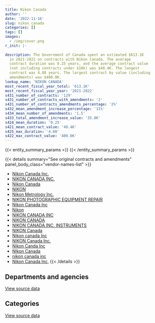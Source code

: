 ```yaml
---
title: Nikon Canada
author: ''
date: '2022-11-16'
slug: nikon_canada
categories: []
tags: []
images:
  - /img/cover.png
r_init: |-
  
description: The Government of Canada spent an estimated $613.1K
  in 2021-2022 on contracts with Nikon Canada. The average
  contract duration was 0.25 years, and the average contract value
  (not including contracts under $10k) was $40.4K. The longest
  contract was 4.88 years. The largest contract by value (including
  amendments) was $400.0K.
lookup_name: 'NIKON CANADA'
most_recent_fiscal_year_total: '613.1K'
most_recent_fiscal_year_year: '2021-2022'
s431_number_of_contracts: '129'
s431_number_of_contracts_with_amendments: '2'
s431_number_of_contracts_amendments_percentage: '2%'
s432_mean_amendment_increase_percentage: '11%'
s434_mean_number_of_amendments: '1.5'
s433_total_amendment_increase_value: '35.8K'
s424_mean_duration: '0.25'
s421_mean_contract_value: '40.4K'
s425_max_duration: '4.88'
s422_max_contract_value: '400.0K'
---
```


<script src="/rmarkdown-libs/htmlwidgets/htmlwidgets.js"></script>
<link href="/rmarkdown-libs/datatables-css/datatables-crosstalk.css" rel="stylesheet" />
<script src="/rmarkdown-libs/datatables-binding/datatables.js"></script>
<script src="/rmarkdown-libs/jquery/jquery-3.6.0.min.js"></script>
<link href="/rmarkdown-libs/dt-core-bootstrap/css/dataTables.bootstrap.min.css" rel="stylesheet" />
<link href="/rmarkdown-libs/dt-core-bootstrap/css/dataTables.bootstrap.extra.css" rel="stylesheet" />
<script src="/rmarkdown-libs/dt-core-bootstrap/js/jquery.dataTables.min.js"></script>
<script src="/rmarkdown-libs/dt-core-bootstrap/js/dataTables.bootstrap.min.js"></script>
<link href="/rmarkdown-libs/crosstalk/css/crosstalk.min.css" rel="stylesheet" />
<script src="/rmarkdown-libs/crosstalk/js/crosstalk.min.js"></script>
<script src="/rmarkdown-libs/htmlwidgets/htmlwidgets.js"></script>
<link href="/rmarkdown-libs/datatables-css/datatables-crosstalk.css" rel="stylesheet" />
<script src="/rmarkdown-libs/datatables-binding/datatables.js"></script>
<script src="/rmarkdown-libs/jquery/jquery-3.6.0.min.js"></script>
<link href="/rmarkdown-libs/dt-core-bootstrap/css/dataTables.bootstrap.min.css" rel="stylesheet" />
<link href="/rmarkdown-libs/dt-core-bootstrap/css/dataTables.bootstrap.extra.css" rel="stylesheet" />
<script src="/rmarkdown-libs/dt-core-bootstrap/js/jquery.dataTables.min.js"></script>
<script src="/rmarkdown-libs/dt-core-bootstrap/js/dataTables.bootstrap.min.js"></script>
<link href="/rmarkdown-libs/crosstalk/css/crosstalk.min.css" rel="stylesheet" />
<script src="/rmarkdown-libs/crosstalk/js/crosstalk.min.js"></script>

{{< entity_summary_params >}}
{{< /entity_summary_params >}}

{{< details summary="See original contracts and amendments" panel_body_class="vendor-names-list" >}}
- [Nikon Canada Inc.](https://search.open.canada.ca/en/ct/?sort=contract_value_f%20desc&page=1&search_text=%22Nikon%20Canada%20Inc.%22)
- [NIKON CANADA INC.](https://search.open.canada.ca/en/ct/?sort=contract_value_f%20desc&page=1&search_text=%22NIKON%20CANADA%20INC.%22)
- [Nikon Canada](https://search.open.canada.ca/en/ct/?sort=contract_value_f%20desc&page=1&search_text=%22Nikon%20Canada%22)
- [NIKON](https://search.open.canada.ca/en/ct/?sort=contract_value_f%20desc&page=1&search_text=%22NIKON%22)
- [Nikon Metrology Inc.](https://search.open.canada.ca/en/ct/?sort=contract_value_f%20desc&page=1&search_text=%22Nikon%20Metrology%20Inc.%22)
- [NIKON PHOTOGRAPHIC EQUIPMENT REPAIR](https://search.open.canada.ca/en/ct/?sort=contract_value_f%20desc&page=1&search_text=%22NIKON%20PHOTOGRAPHIC%20EQUIPMENT%20REPAIR%22)
- [Nikon Canada Inc](https://search.open.canada.ca/en/ct/?sort=contract_value_f%20desc&page=1&search_text=%22Nikon%20Canada%20Inc%22)
- [Nikon](https://search.open.canada.ca/en/ct/?sort=contract_value_f%20desc&page=1&search_text=%22Nikon%22)
- [NIKON CANADA INC](https://search.open.canada.ca/en/ct/?sort=contract_value_f%20desc&page=1&search_text=%22NIKON%20CANADA%20INC%22)
- [NIKON CANADA](https://search.open.canada.ca/en/ct/?sort=contract_value_f%20desc&page=1&search_text=%22NIKON%20CANADA%22)
- [NIKON CANADA INC. INSTRUMENTS](https://search.open.canada.ca/en/ct/?sort=contract_value_f%20desc&page=1&search_text=%22NIKON%20CANADA%20INC.%20INSTRUMENTS%22)
- [NIKON Canada](https://search.open.canada.ca/en/ct/?sort=contract_value_f%20desc&page=1&search_text=%22NIKON%20Canada%22)
- [Nikon canada Inc](https://search.open.canada.ca/en/ct/?sort=contract_value_f%20desc&page=1&search_text=%22Nikon%20canada%20Inc%22)
- [NIKON Canada Inc.](https://search.open.canada.ca/en/ct/?sort=contract_value_f%20desc&page=1&search_text=%22NIKON%20Canada%20Inc.%22)
- [Nikon Canda Inc](https://search.open.canada.ca/en/ct/?sort=contract_value_f%20desc&page=1&search_text=%22Nikon%20Canda%20Inc%22)
- [NIkon Canada](https://search.open.canada.ca/en/ct/?sort=contract_value_f%20desc&page=1&search_text=%22NIkon%20Canada%22)
- [nikon canada inc](https://search.open.canada.ca/en/ct/?sort=contract_value_f%20desc&page=1&search_text=%22nikon%20canada%20inc%22)
- [Nikon Canada Inc,](https://search.open.canada.ca/en/ct/?sort=contract_value_f%20desc&page=1&search_text=%22Nikon%20Canada%20Inc%2c%22)
{{< /details >}}

## Departments and agencies

<div id="htmlwidget-1" style="width:100%;height:auto;" class="datatables html-widget"></div>
<script type="application/json" data-for="htmlwidget-1">{"x":{"style":"bootstrap","filter":"none","vertical":false,"data":[["<a href=\"/departments/aafc-aac/\">Agriculture and Agri-Food Canada<\/a>","<a href=\"/departments/cbsa-asfc/\">Canada Border Services Agency<\/a>","<a href=\"/departments/cfia-acia/\">Canadian Food Inspection Agency<\/a>","<a href=\"/departments/dfo-mpo/\">Fisheries and Oceans Canada<\/a>","<a href=\"/departments/dnd-mdn/\">National Defence<\/a>","<a href=\"/departments/nrc-cnrc/\">National Research Council Canada<\/a>","<a href=\"/departments/nrcan-rncan/\">Natural Resources Canada<\/a>","<a href=\"/departments/pc/\">Parks Canada<\/a>","<a href=\"/departments/pwgsc-tpsgc/\">Public Services and Procurement Canada<\/a>","<a href=\"/departments/rcmp-grc/\">Royal Canadian Mounted Police<\/a>","<a href=\"/departments/tc/\">Transport Canada<\/a>"],[79578.3,null,null,62565.32,942282.73,29700.25,37499.39,null,12807.02,40943.63,null],[48109.32,141658.95,null,99005.47,856888.61,35735.57,null,11256.56,null,249832.24,19806.12],[52359.68,null,12247.6,59816.9,439915.12,null,11495.19,18921.52,null,262113.5,null],[22781.67,42926.87,null,65451.06,379291.38,null,43561.82,null,null,59134.6,null]],"container":"<table class=\"table table-striped table-hover row-border order-column display\">\n  <thead>\n    <tr>\n      <th>Department<\/th>\n      <th>2018-2019<\/th>\n      <th>2019-2020<\/th>\n      <th>2020-2021<\/th>\n      <th>2021-2022<\/th>\n    <\/tr>\n  <\/thead>\n<\/table>","options":{"order":[[4,"desc"]],"pageLength":10,"autoWidth":true,"columnDefs":[{"targets":1,"render":"function(data, type, row, meta) {\n    return type !== 'display' ? data : DTWidget.formatCurrency(data, \"$\", 2, 3, \",\", \".\", true, null);\n  }"},{"targets":2,"render":"function(data, type, row, meta) {\n    return type !== 'display' ? data : DTWidget.formatCurrency(data, \"$\", 2, 3, \",\", \".\", true, null);\n  }"},{"targets":3,"render":"function(data, type, row, meta) {\n    return type !== 'display' ? data : DTWidget.formatCurrency(data, \"$\", 2, 3, \",\", \".\", true, null);\n  }"},{"targets":4,"render":"function(data, type, row, meta) {\n    return type !== 'display' ? data : DTWidget.formatCurrency(data, \"$\", 2, 3, \",\", \".\", true, null);\n  }"},{"width":"16%","targets":[1,2,3,4]},{"className":"dt-right","targets":[1,2,3,4]}],"orderClasses":false}},"evals":["options.columnDefs.0.render","options.columnDefs.1.render","options.columnDefs.2.render","options.columnDefs.3.render"],"jsHooks":[]}</script>
<p class="text-right">
<a href="https://github.com/GoC-Spending/contracts-data/tree/main/data/out/vendors/nikon_canada/summary_by_fiscal_year_by_department.csv" class="source-data-link btn btn-link">View source data</a>
</p>

## Categories

<div id="htmlwidget-2" style="width:100%;height:auto;" class="datatables html-widget"></div>
<script type="application/json" data-for="htmlwidget-2">{"x":{"style":"bootstrap","filter":"none","vertical":false,"data":[["<a href=\"/categories/other/\">(Other)<\/a>","<a href=\"/categories/facilities_and_construction/\">Facilities and construction<\/a>","<a href=\"/categories/office_management/\">Office management<\/a>","<a href=\"/categories/defence/\">Defence<\/a>","<a href=\"/categories/information_technology/\">Information technology<\/a>","<a href=\"/categories/transportation_and_logistics/\">Transportation and logistics<\/a>","<a href=\"/categories/industrial_products_and_services/\">Industrial products and services<\/a>"],[null,16674.92,41616.94,403337.96,53500.44,null,690246.38],[null,null,null,760314.28,144603.24,null,557375.33],[11495.19,null,45734.1,373900.87,14043.29,26248.78,385447.28],[null,null,77105.95,321237.73,10978.64,null,203825.08]],"container":"<table class=\"table table-striped table-hover row-border order-column display\">\n  <thead>\n    <tr>\n      <th>Category<\/th>\n      <th>2018-2019<\/th>\n      <th>2019-2020<\/th>\n      <th>2020-2021<\/th>\n      <th>2021-2022<\/th>\n    <\/tr>\n  <\/thead>\n<\/table>","options":{"order":[[4,"desc"]],"dom":"t","pageLength":30,"autoWidth":true,"columnDefs":[{"targets":1,"render":"function(data, type, row, meta) {\n    return type !== 'display' ? data : DTWidget.formatCurrency(data, \"$\", 2, 3, \",\", \".\", true, null);\n  }"},{"targets":2,"render":"function(data, type, row, meta) {\n    return type !== 'display' ? data : DTWidget.formatCurrency(data, \"$\", 2, 3, \",\", \".\", true, null);\n  }"},{"targets":3,"render":"function(data, type, row, meta) {\n    return type !== 'display' ? data : DTWidget.formatCurrency(data, \"$\", 2, 3, \",\", \".\", true, null);\n  }"},{"targets":4,"render":"function(data, type, row, meta) {\n    return type !== 'display' ? data : DTWidget.formatCurrency(data, \"$\", 2, 3, \",\", \".\", true, null);\n  }"},{"width":"16%","targets":[1,2,3,4]},{"className":"dt-right","targets":[1,2,3,4]}],"orderClasses":false,"lengthMenu":[10,25,30,50,100]}},"evals":["options.columnDefs.0.render","options.columnDefs.1.render","options.columnDefs.2.render","options.columnDefs.3.render"],"jsHooks":[]}</script>
<p class="text-right">
<a href="https://github.com/GoC-Spending/contracts-data/tree/main/data/out/vendors/nikon_canada/summary_by_fiscal_year_by_category.csv" class="source-data-link btn btn-link">View source data</a>
</p>
